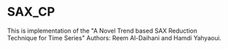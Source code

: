 # SAX_CP

This is implementation of the "A Novel Trend based SAX Reduction Technique for Time Series"
Authors: Reem Al-Daihani and Hamdi Yahyaoui.
